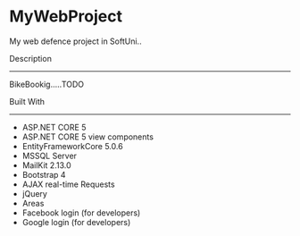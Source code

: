 # MyWebProject
My web defence project in SoftUni..



Description
___________________________________________
BikeBookig.....TODO



Built With
___________________________________________

* ASP.NET CORE 5
* ASP.NET CORE 5 view components
* EntityFrameworkCore 5.0.6
* MSSQL Server
* MailKit 2.13.0
* Bootstrap 4
* AJAX real-time Requests
* jQuery
* Areas
* Facebook login (for developers)
* Google login (for developers)

